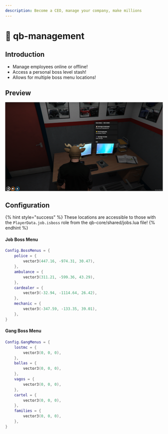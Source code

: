 ```yaml
---
description: Become a CEO, manage your company, make millions
---
```


# 👔 qb-management

## Introduction

* Manage employees online or offline!
* Access a personal boss level stash!
* Allows for multiple boss menu locations!

## Preview

![](../.gitbook/assets/manangment.png)

## Configuration

{% hint style="success" %}
These locations are accessible to those with the `PlayerData.job.isboss` role from the qb-core/shared/jobs.lua file!
{% endhint %}

#### Job Boss Menu

```lua
Config.BossMenus = {
    police = {
        vector3(447.16, -974.31, 30.47),
    },
    ambulance = {
        vector3(311.21, -599.36, 43.29),
    },
    cardealer = {
        vector3(-32.94, -1114.64, 26.42),
    },
    mechanic = {
        vector3(-347.59, -133.35, 39.01),
    },
}
```

#### Gang Boss Menu

```lua
Config.GangMenus = {
    lostmc = {
        vector3(0, 0, 0),
    },
    ballas = {
        vector3(0, 0, 0),
    },
    vagos = {
        vector3(0, 0, 0),
    },
    cartel = {
        vector3(0, 0, 0),
    },
    families = {
        vector3(0, 0, 0),
    },
}
```
